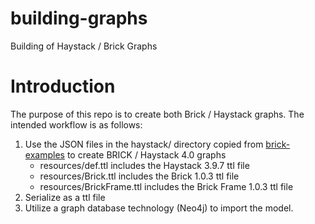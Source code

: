 # building-graphs
Building of Haystack / Brick Graphs

# Introduction
The purpose of this repo is to create both Brick / Haystack graphs.  The intended workflow is as follows:

1. Use the JSON files in the haystack/ directory copied from [brick-examples](https://github.com/BrickSchema/brick-examples) to create BRICK / Haystack 4.0 graphs
    - resources/def.ttl includes the Haystack 3.9.7 ttl file
    - resources/Brick.ttl includes the Brick 1.0.3 ttl file
    - resources/BrickFrame.ttl includes the Brick Frame 1.0.3 ttl file
2. Serialize as a ttl file
3. Utilize a graph database technology (Neo4j) to import the model.
